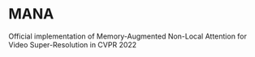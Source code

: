 # MANA
Official implementation of Memory-Augmented Non-Local Attention for Video Super-Resolution in CVPR 2022
